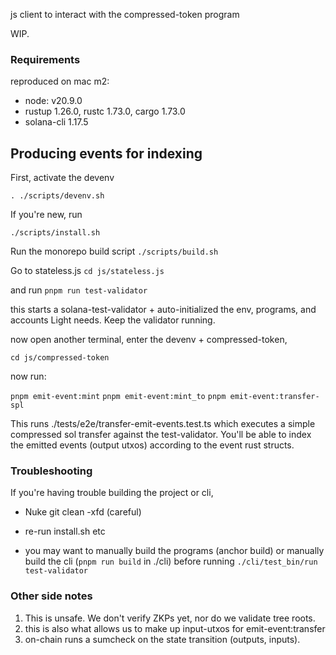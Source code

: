 js client to interact with the compressed-token program

WIP.

### Requirements

reproduced on mac m2:

- node: v20.9.0
- rustup 1.26.0, rustc 1.73.0, cargo 1.73.0
- solana-cli 1.17.5

## Producing events for indexing

First, activate the devenv

`. ./scripts/devenv.sh`

If you're new, run

`./scripts/install.sh`

Run the monorepo build script
`./scripts/build.sh`

Go to stateless.js
`cd js/stateless.js`

and run
`pnpm run test-validator`

this starts a solana-test-validator + auto-initialized the env, programs, and accounts Light needs. Keep the validator running.

now open another terminal, enter the devenv + compressed-token,

`cd js/compressed-token`

now run:

`pnpm emit-event:mint`
`pnpm emit-event:mint_to`
`pnpm emit-event:transfer-spl`

This runs ./tests/e2e/transfer-emit-events.test.ts which executes a simple compressed sol transfer against the test-validator. You'll be able to index the emitted events (output utxos) according to the event rust structs.

### Troubleshooting

If you're having trouble building the project or cli,

- Nuke git clean -xfd (careful)

- re-run install.sh etc

- you may want to manually build the programs (anchor build)
  or manually build the cli (`pnpm run build` in ./cli) before running
  `./cli/test_bin/run test-validator`

### Other side notes

1. This is unsafe. We don't verify ZKPs yet, nor do we validate tree roots.
2. this is also what allows us to make up input-utxos for emit-event:transfer
3. on-chain runs a sumcheck on the state transition (outputs, inputs).
